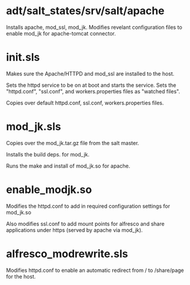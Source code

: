 adt/salt_states/srv/salt/apache
==========

Installs apache, mod_ssl, mod_jk. Modifies revelant configuration files to enable mod_jk for apache-tomcat connector.

init.sls
===

Makes sure the Apache/HTTPD and mod_ssl are installed to the host. 

Sets the httpd service to be on at boot and starts the service. 
Sets the "httpd.conf", "ssl.conf", and workers.properties files as "watched files".

Copies over default httpd.conf, ssl.conf, workers.properties files. 

mod_jk.sls
===

Copies over the mod_jk.tar.gz file from the salt master. 

Installs the build deps. for mod_jk. 

Runs the make and install of mod_jk.so for apache. 

enable_modjk.so
===

Modifies the httpd.conf to add in required configuration settings for mod_jk.so

Also modifies ssl.conf to add mount points for alfresco and share applications under https (served by apache via mod_jk). 

alfresco_modrewrite.sls
===

Modifies httpd.conf to enable an automatic redirect from / to /share/page for the host. 
